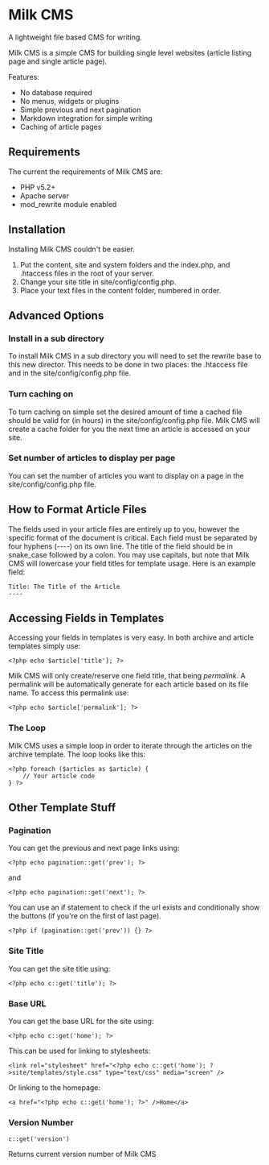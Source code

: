 # Milk CMS

A lightweight file based CMS for writing.

Milk CMS is a simple CMS for building single level websites (article listing page and single article page).

Features:

- No database required
- No menus, widgets or plugins
- Simple previous and next pagination
- Markdown integration for simple writing
- Caching of article pages

## Requirements

The current the requirements of Milk CMS are:

- PHP v5.2+
- Apache server
- mod_rewrite module enabled

## Installation

Installing Milk CMS couldn't be easier.

1. Put the content, site and system folders and the index.php, and .htaccess files in the root of your server.
2. Change your site title in site/config/config.php.
3. Place your text files in the content folder, numbered in order.

## Advanced Options

### Install in a sub directory

To install Milk CMS in a sub directory you will need to set the rewrite base to this new director. This needs to be done in two places: the .htaccess file and in the site/config/config.php file.

### Turn caching on

To turn caching on simple set the desired amount of time a cached file should be valid for (in hours) in the site/config/config.php file. Milk CMS will create a cache folder for you the next time an article is accessed on your site.

### Set number of articles to display per page

You can set the number of articles you want to display on a page in the site/config/config.php file.

## How to Format Article Files

The fields used in your article files are entirely up to you, however the specific format of the document is critical. Each field must be separated by four hyphens (----) on its own line. The title of the field should be in snake_case followed by a colon. You may use capitals, but note that Milk CMS will lowercase your field titles for template usage. Here is an example field:

    Title: The Title of the Article
    ----

## Accessing Fields in Templates

Accessing your fields in templates is very easy. In both archive and article templates simply use:

    <?php echo $article['title']; ?>

Milk CMS will only create/reserve one field title, that being *permalink*. A permalink will be automatically generate for each article based on its file name. To access this permalink use:

    <?php echo $article['permalink']; ?>

### The Loop

Milk CMS uses a simple loop in order to iterate through the articles on the archive template. The loop looks like this:

    <?php foreach ($articles as $article) {
        // Your article code
    } ?>

## Other Template Stuff

### Pagination

You can get the previous and next page links using:

    <?php echo pagination::get('prev'); ?>

and

    <?php echo pagination::get('next'); ?>

You can use an if statement to check if the url exists and conditionally show the buttons (if you're on the first of last page).

    <?php if (pagination::get('prev')) {} ?>

### Site Title

You can get the site title using:

    <?php echo c::get('title'); ?>

### Base URL

You can get the base URL for the site using:

    <?php echo c::get('home'); ?>

This can be used for linking to stylesheets:

    <link rel="stylesheet" href="<?php echo c::get('home'); ?>site/templates/style.css" type="text/css" media="screen" />

Or linking to the homepage:

    <a href="<?php echo c::get('home'); ?>" />Home</a>

### Version Number

    c::get('version')

Returns current version number of Milk CMS